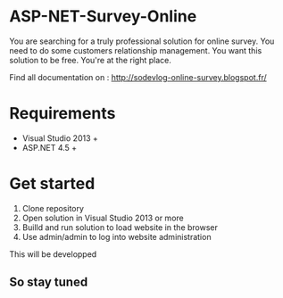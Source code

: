 # ASP-NET-Survey-Online
You are searching for a truly professional solution for online survey. You need to do some customers relationship management. You want this solution to be free. You're at the right place.

Find all documentation on : http://sodevlog-online-survey.blogspot.fr/

# Requirements
* Visual Studio 2013 +
* ASP.NET 4.5 +

# Get started
1. Clone repository
1. Open solution in Visual Studio 2013 or more
1. Builld and run solution to load website in the browser
1. Use admin/admin to log into website administration

This will be developped

## So stay tuned
